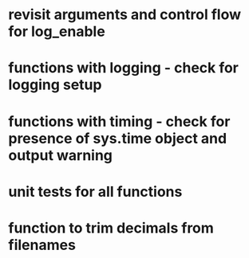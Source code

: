 
# revisit arguments and control flow for log_enable
# functions with logging - check for logging setup
# functions with timing - check for presence of sys.time object and output warning
# unit tests for all functions
# function to trim decimals from filenames



